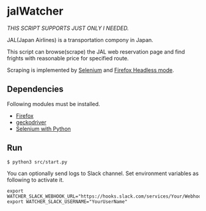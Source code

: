 # jalWatcher

*THIS SCRIPT SUPPORTS JUST ONLY I NEEDED.*

JAL(Japan Airlines) is a transportation compony in Japan.

This script can browse(scrape) the JAL web reservation page and
find frights with reasonable price for specified route.

Scraping is implemented by [Selenium](https://docs.seleniumhq.org/) and [Firefox Headless mode](https://developer.mozilla.org/en-US/docs/Mozilla/Firefox/Headless_mode).

## Dependencies

Following modules must be installed.

- [Firefox](https://www.mozilla.org/ja/firefox/)
- [geckodriver](https://github.com/mozilla/geckodriver)
- [Selenium with Python](https://selenium-python.readthedocs.io/)

## Run

```shell
$ python3 src/start.py
```

You can optionally send logs to Slack channel.
Set environment variables as following to activate it.

```shell
export WATCHER_SLACK_WEBHOOK_URL="https://hooks.slack.com/services/Your/Webhook/URL"
export WATCHER_SLACK_USERNAME="YourUserName"
```
